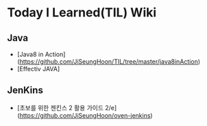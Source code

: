 # Today I Learned(TIL) Wiki

## Java
* [Java8 in Action] (https://github.com/JiSeungHoon/TIL/tree/master/java8inAction)
* [Effectiv JAVA]

## JenKins 
* [초보를 위한 젠킨스 2 활용 가이드 2/e] (https://github.com/JiSeungHoon/oven-jenkins)  
